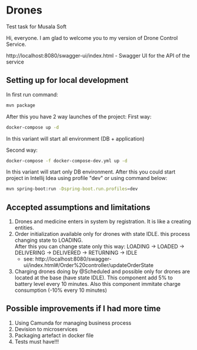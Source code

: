 # Drones
Test task for Musala Soft

Hi, everyone.
I am glad to welcome you to my version of Drone Control Service.

http://localhost:8080/swagger-ui/index.html - Swagger UI for the API of the service

## Setting up for local development
In first run command:
```bash
mvn package
```

After this you have 2 way launches of the project:
First way:
```bash
docker-compose up -d
```

In this variant will start all environment (DB + application)

Second way:
```bash
docker-compose -f docker-compose-dev.yml up -d
```
In this variant will start only DB environment.
After this you could start project in Intellij Idea using profile "dev"
or using command below:
```bash
mvn spring-boot:run -Dspring-boot.run.profiles=dev
``` 
## Accepted assumptions and limitations

1. Drones and medicine enters in system by registration. It is like a creating entities.
2. Order initialization available only for drones with state IDLE. this process changing state to LOADING.  
   After this you can change state only this way: LOADING -> LOADED -> DELIVERING -> DELIVERED -> RETURNING -> IDLE 
	* see: http://localhost:8080/swagger-ui/index.html#/Order%20controller/updateOrderState
3. Charging drones doing by @Scheduled and possible only for drones are located at the base (have state IDLE). 
This component add 5% to battery level every 10 minutes. Also this component immitate charge consumption (-10% every 10 minutes)

## Possible improvements if I had more time
1. Using Camunda for managing business process
2. Devision to microservices
3. Packaging artefact in docker file   
4. Tests must have!!!